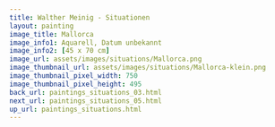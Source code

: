 ```yaml
---
title: Walther Meinig - Situationen
layout: painting
image_title: Mallorca
image_info1: Aquarell, Datum unbekannt
image_info2: [45 x 70 cm]
image_url: assets/images/situations/Mallorca.png
image_thumbnail_url: assets/images/situations/Mallorca-klein.png
image_thumbnail_pixel_width: 750
image_thumbnail_pixel_height: 495
back_url: paintings_situations_03.html
next_url: paintings_situations_05.html
up_url: paintings_situations.html
---
```



